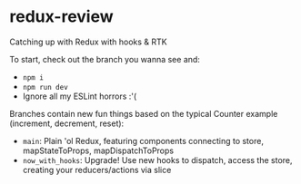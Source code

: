 # redux-review
Catching up with Redux with hooks &amp; RTK

To start, check out the branch you wanna see and:

- `npm i`
- `npm run dev`
- Ignore all my ESLint horrors :'(

Branches contain new fun things based on the typical Counter example (increment, decrement, reset):

- `main`: Plain 'ol Redux, featuring components connecting to store, mapStateToProps, mapDispatchToProps
- `now_with_hooks`: Upgrade! Use new hooks to dispatch, access the store, creating your reducers/actions via slice
